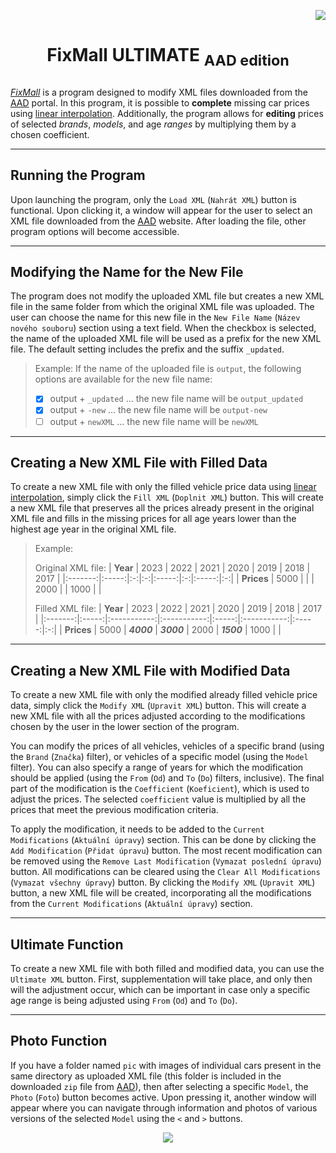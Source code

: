 <p align="right">
  <a href="https://github.com/adamriha97/fixmall/releases/latest">
    <img src="https://img.shields.io/github/release/adamriha97/fixmall.svg?style=for-the-badge">
  </a>
</p>

# <p style="text-align: center;">FixMall ULTIMATE <sub>AAD edition</sub><p>

_[FixMall](https://github.com/adamriha97/fixmall)_ is a program designed to modify XML files downloaded from the [AAD](https://www.aad.sk/) portal. In this program, it is possible to __complete__ missing car prices using [linear interpolation](https://en.wikipedia.org/wiki/Linear_interpolation). Additionally, the program allows for __editing__ prices of selected _brands_, _models_, and age _ranges_ by multiplying them by a chosen coefficient.

---

## Running the Program

Upon launching the program, only the `Load XML` (`Nahrát XML`) button is functional. Upon clicking it, a window will appear for the user to select an XML file downloaded from the [AAD](https://www.aad.sk/) website. After loading the file, other program options will become accessible.


---

## Modifying the Name for the New File

The program does not modify the uploaded XML file but creates a new XML file in the same folder from which the original XML file was uploaded. The user can choose the name for this new file in the `New File Name` (`Název nového souboru`) section using a text field. When the checkbox is selected, the name of the uploaded XML file will be used as a prefix for the new XML file. The default setting includes the prefix and the suffix `_updated`.

> Example: If the name of the uploaded file is `output`, the following options are available for the new file name:
> - [x] output + `_updated` ... the new file name will be `output_updated`
> - [x] output + `-new` ... the new file name will be `output-new`
> - [ ] output + `newXML` ... the new file name will be `newXML`

---

## Creating a New XML File with Filled Data

To create a new XML file with only the filled vehicle price data using [linear interpolation](https://en.wikipedia.org/wiki/Linear_interpolation), simply click the `Fill XML` (`Doplnit XML`) button. This will create a new XML file that preserves all the prices already present in the original XML file and fills in the missing prices for all age years lower than the highest age year in the original XML file.

> Example:
>
> Original XML file:
> | **Year** |   2023   | 2022 | 2021 |   2020   | 2019 |   2018   | 2017 |
> |:-------:|:-----:|:-:|:-:|:-----:|:-:|:-----:|:-:|
> | **Prices** | 5000 |   |   | 2000 |   | 1000 |   |
>
> Filled XML file:
> | **Year** |   2023   | 2022 | 2021 |   2020   | 2019 |   2018   | 2017 |
> |:-------:|:-----:|:-----------:|:-----------:|:-----:|:-----------:|:-----:|:-:|
> | **Prices** | 5000 | **_4000_** | **_3000_** | 2000 | **_1500_** | 1000 |   |

---


## Creating a New XML File with Modified Data

To create a new XML file with only the modified already filled vehicle price data, simply click the `Modify XML` (`Upravit XML`) button. This will create a new XML file with all the prices adjusted according to the modifications chosen by the user in the lower section of the program.

You can modify the prices of all vehicles, vehicles of a specific brand (using the `Brand` (`Značka`) filter), or vehicles of a specific model (using the `Model` filter). You can also specify a range of years for which the modification should be applied (using the `From` (`Od`) and `To` (`Do`) filters, inclusive). The final part of the modification is the `Coefficient` (`Koeficient`), which is used to adjust the prices. The selected `coefficient` value is multiplied by all the prices that meet the previous modification criteria.

To apply the modification, it needs to be added to the `Current Modifications` (`Aktuální úpravy`) section. This can be done by clicking the `Add Modification` (`Přidat úpravu`) button. The most recent modification can be removed using the `Remove Last Modification` (`Vymazat poslední úpravu`) button. All modifications can be cleared using the `Clear All Modifications` (`Vymazat všechny úpravy`) button. By clicking the `Modify XML` (`Upravit XML`) button, a new XML file will be created, incorporating all the modifications from the `Current Modifications` (`Aktuální úpravy`) section.

---

## Ultimate Function

To create a new XML file with both filled and modified data, you can use the `Ultimate XML` button. First, supplementation will take place, and only then will the adjustment occur, which can be important in case only a specific age range is being adjusted using `From` (`Od`) and `To` (`Do`).

---

## Photo Function

If you have a folder named `pic` with images of individual cars present in the same directory as uploaded XML file (this folder is included in the downloaded `zip` file from [AAD](https://www.aad.sk/)), then after selecting a specific `Model`, the `Photo` (`Foto`) button becomes active. Upon pressing it, another window will appear where you can navigate through information and photos of various versions of the selected `Model` using the `<` and `>` buttons.


<p align="center">
  <img src="https://raw.githubusercontent.com/adamriha97/fixmall/main/icon_fixmall.ico" />
</p>
